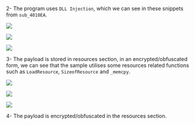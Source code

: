 2- The program uses `DLL Injection`, which we can see in these snippets from `sub_4010EA`.

![](https://i.imgur.com/MmZXmQ7.png)

![](https://i.imgur.com/Ns5rXhf.png)

![](https://i.imgur.com/WRuU16e.png)


3- The payload is stored in resources section, in an encrypted/obfuscated form, we can see that the sample utilises some resources related functions such as `LoadResource`, `SizeofResource` and `_memcpy`.

![](https://i.imgur.com/yGYFvJD.png)


![](https://i.imgur.com/zZCFtov.png)

![](https://i.imgur.com/Q4giUpG.png)


4- The payload is encrypted/obfuscated in the resources section.